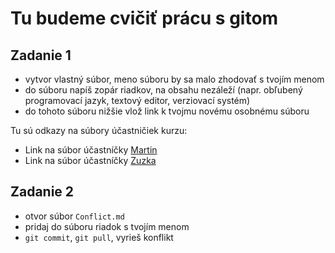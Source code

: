 # Tu budeme cvičiť prácu s gitom

## Zadanie 1
- vytvor vlastný súbor, meno súboru by sa malo zhodovať s tvojím menom
- do súboru napíš zopár riadkov, na obsahu nezáleží (napr. obľubený programovací jazyk, textový editor, verziovací systém)
- do tohoto súboru nižšie vlož link k tvojmu novému osobnému súboru

Tu sú odkazy na súbory účastničiek kurzu:
- Link na súbor účastníčky [Martin](scripts/noname.md)
- Link na súbor účastníčky [Zuzka](scripts/noname.md)


## Zadanie 2
- otvor súbor `Conflict.md`
- pridaj do súboru riadok s tvojím menom
- `git commit`, `git pull`, vyrieš konflikt

